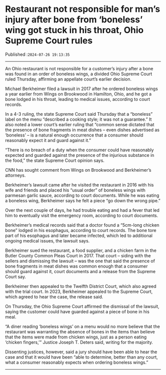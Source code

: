 # Restaurant not responsible for man’s injury after bone from ‘boneless’ wing got stuck in his throat, Ohio Supreme Court rules

Published :`2024-07-26 19:13:35`

---

An Ohio restaurant is not responsible for a customer’s injury after a bone was found in an order of boneless wings, a divided Ohio Supreme Court ruled Thursday, affirming an appellate court’s earlier decision.

Michael Berkheimer filed a lawsuit in 2017 after he ordered boneless wings a year earlier from Wings on Brookwood in Hamilton, Ohio, and he got a bone lodged in his throat, leading to medical issues, according to court records.

In a 4-3 ruling, the state Supreme Court said Thursday that a “boneless” label on the menu “described a cooking style; it was not a guarantee.” It also noted a lower court’s earlier ruling that “common sense dictated that the presence of bone fragments in meat dishes – even dishes advertised as ‘boneless’ – is a natural enough occurrence that a consumer should reasonably expect it and guard against it.”

“There is no breach of a duty when the consumer could have reasonably expected and guarded against the presence of the injurious substance in the food,” the state Supreme Court opinion says.

CNN has sought comment from Wings on Brookwood and Berkheimer’s attorneys.

Berkheimer’s lawsuit came after he visited the restaurant in 2016 with his wife and friends and placed his “usual order” of boneless wings with parmesan garlic sauce, according to court documents. While he was eating a boneless wing, Berkheimer says he felt a piece “go down the wrong pipe.”

Over the next couple of days, he had trouble eating and had a fever that led him to eventually visit the emergency room, according to court documents.

Berkheimer’s medical records said that a doctor found a “5cm-long chicken bone” lodged in his esophagus, according to court records. The bone tore part of his esophagus and later became infected, which led to additional ongoing medical issues, the lawsuit says.

Berkheimer sued the restaurant, a food supplier, and a chicken farm in the Butler County Common Pleas Court in 2017. That court – siding with the sellers and dismissing the lawsuit – was the one that said the presence of bone fragments in meat dishes was common enough that a consumer should guard against it, court documents and a release from the Supreme Court say.

Berkheimer then appealed to the Twelfth District Court, which also agreed with the trial court. In 2023, Berkheimer appealed to the Supreme Court, which agreed to hear the case, the release said.

On Thursday, the Ohio Supreme Court affirmed the dismissal of the lawsuit, saying the customer could have guarded against a piece of bone in his meal.

“A diner reading ‘boneless wings’ on a menu would no more believe that the restaurant was warranting the absence of bones in the items than believe that the items were made from chicken wings, just as a person eating ‘chicken fingers,’” Justice Joseph T. Deters said, writing for the majority.

Dissenting justices, however, said a jury should have been able to hear the case and that it would have been “able to determine, better than any court, what a consumer reasonably expects when ordering boneless wings.”

---

